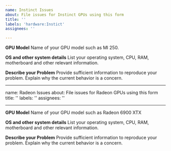 ```yaml
---
name: Instinct Issues
about: File issues for Instinct GPUs using this form
title: ''
labels: 'hardware:Instict'
assignees: ''

---
```


**GPU Model**
Name of your GPU model such as MI 250.

**OS and other system details**
List your operating system, CPU, RAM, motherboard and other relevant information.

**Describe your Problem**
Provide sufficient information to reproduce your problem. Explain why the current behavior is a concern.

---
name: Radeon Issues
about: File issues for Radeon GPUs using this form
title: ''
labels: ''
assignees: ''

---

**GPU Model**
Name of your GPU model such as Radeon 6900 XTX

**OS and other system details**
List your operating system, CPU, RAM, motherboard and other relevant information.

**Describe your Problem**
Provide sufficient information to reproduce your problem. Explain why the current behavior is a concern.
